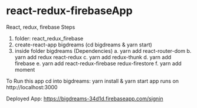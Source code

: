 # react-redux-firebaseApp

React, redux, firebase
Steps
1. folder: react_redux_firebase
2. create-react-app bigdreams (cd bigdreams & yarn start)
3. inside folder bigdreams (Dependencies)
	a. yarn add react-router-dom
	b. yarn add redux react-redux
	c. yarn add redux-thunk
	d. yarn add firebase
	e. yarn add react-redux-firebase redux-firestore
	f. yarn add moment
  
  To Run this app cd into bigdreams: yarn install & yarn start
  app runs on http://localhost:3000
  
  Deployed App: https://bigdreams-34d1d.firebaseapp.com/signin
  
  
